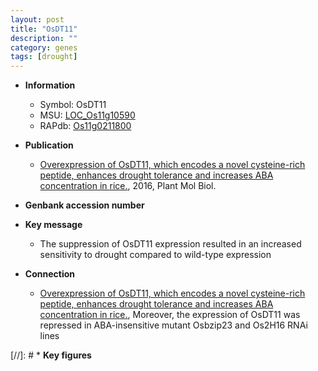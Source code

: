 ```yaml
---
layout: post
title: "OsDT11"
description: ""
category: genes
tags: [drought]
---
```


* **Information**  
    + Symbol: OsDT11  
    + MSU: [LOC_Os11g10590](http://rice.plantbiology.msu.edu/cgi-bin/ORF_infopage.cgi?orf=LOC_Os11g10590)  
    + RAPdb: [Os11g0211800](http://rapdb.dna.affrc.go.jp/viewer/gbrowse_details/irgsp1?name=Os11g0211800)  

* **Publication**  
    + [Overexpression of OsDT11, which encodes a novel cysteine-rich peptide, enhances drought tolerance and increases ABA concentration in rice.](http://www.ncbi.nlm.nih.gov/pubmed?term=Overexpression+of+OsDT11,+which+encodes+a+novel+cysteine-rich+peptide,+enhances+drought+tolerance+and+increases+ABA+concentration+in+rice.%5BTitle%5D), 2016, Plant Mol Biol.

* **Genbank accession number**  

* **Key message**  
    + The suppression of OsDT11 expression resulted in an increased sensitivity to drought compared to wild-type expression

* **Connection**  
    + [Overexpression of OsDT11, which encodes a novel cysteine-rich peptide, enhances drought tolerance and increases ABA concentration in rice.](http://www.ncbi.nlm.nih.gov/pubmed?term=Overexpression+of+OsDT11,+which+encodes+a+novel+cysteine-rich+peptide,+enhances+drought+tolerance+and+increases+ABA+concentration+in+rice.%5BTitle%5D), Moreover, the expression of OsDT11 was repressed in ABA-insensitive mutant Osbzip23 and Os2H16 RNAi lines

[//]: # * **Key figures**  


